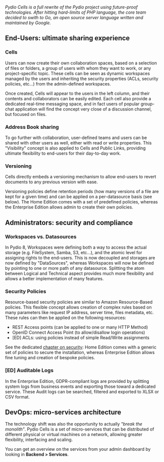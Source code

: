 _Pydio Cells is a full rewrite of the Pydio project using future-proof technologies. After hitting hard-limits of PHP language, the core team decided to swith to Go, an open source server language written and maintained by Google._

## End-Users: ultimate sharing experience

### Cells

Users can now create their own collaboration spaces, based on a selection of files or folders, a group of users with whom they want to work, or any project-specific topic. These cells can be seen as dynamic workspaces managed by the users and inheriting the security properties (ACLs, security policies, etc...) from the admin-defined workspaces.

Once created, Cells will appear to the users in the left column, and their contents and collaborators can be easily edited. Each cell also provide a dedicated real-time messaging space, and in fact users of popular group-chat application will find the concept very close of a discussion channel, but focused on files.

### Address Book sharing

To go further with collaboration, user-defined teams and users can be shared with other users as well, either with read or write properties. This "Visibility" concept is also applied to Cells and Public Links, providing ultimate flexibility to end-users for their day-to-day work.

### Versioning

Cells directly embeds a versioning mechanism to allow end-users to revert documents to any previous version with ease. 

Versioning policies define retention periods (how many versions of a file are kept for a given time) and can be applied on a per-datasource basis (see below). The Home Edition comes with a set of predefined policies, whereas the Enterprise Edition allows admin to create their own policies.

## Administrators: security and compliance

### Workspaces vs. Datasources

In Pydio 8, Workspaces were defining both a way to access the actual storage (e.g. FileSystem, Samba, S3, etc...), and the atomic level for assigning rights to the end-users. This is now decoupled and storages are now defined by "DataSources", whereas Workspaces will now be defined by pointing to one or more path of any datasource. Splitting the atom between Logical and Technical aspect provides much more flexibility and allows a better implementation of many features.

### Security Policies

Resource-based security policies are similar to Amazon Resource-Based policies. This flexible concept allows creation of complex rules based on many parameters like request IP address, server time, files metadata, etc. These rules can then be applied on the following resources:

- REST Access points (can be applied to one or many HTTP Method)
- OpenID Connect Access Point (to allow/disallow login operations)
- [ED] ACLs: using policies instead of simple Read/Write assignments

See the dedicated [chapter on security](/en/docs/cells/v1/security-policies): Home Edition comes with a generic set of policies to secure the installation, whereas Enterprise Edition allows fine tuning and creation of bespoke policies.

### [ED] Auditable Logs

In the Enterprise Edition, GDPR-compliant logs are provided by splitting system logs from business events and exporting those toward a dedicated service. These Audit logs can be searched, filtered and exported to XLSX or CSV format.

## DevOps: micro-services architecture

The technology shift was also the opportunity to actually _"break the monolith"_. Pydio Cells is a set of micro-services that can be distributed of different physical or virtual machines on a network, allowing greater flexibility, interfacing and scaling.

You can get an overview on the services from your admin dashboard by looking in **Backend > Services**.
